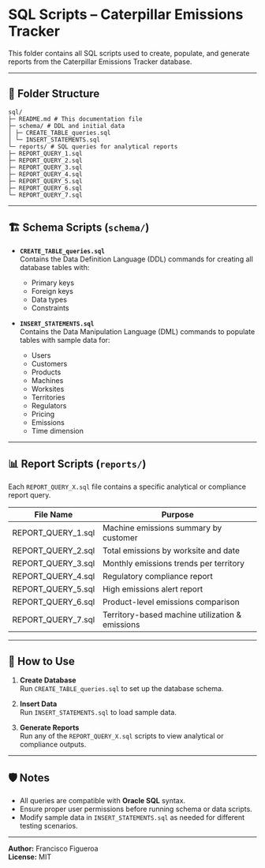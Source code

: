 # SQL Scripts – Caterpillar Emissions Tracker

This folder contains all SQL scripts used to create, populate, and generate reports from the Caterpillar Emissions Tracker database.

---

## 📂 Folder Structure

```text
sql/
├─ README.md # This documentation file
├─ schema/ # DDL and initial data
│ ├─ CREATE_TABLE_queries.sql
│ └─ INSERT_STATEMENTS.sql
└─ reports/ # SQL queries for analytical reports
├─ REPORT_QUERY_1.sql
├─ REPORT_QUERY_2.sql
├─ REPORT_QUERY_3.sql
├─ REPORT_QUERY_4.sql
├─ REPORT_QUERY_5.sql
├─ REPORT_QUERY_6.sql
└─ REPORT_QUERY_7.sql
```

---

## 🏗 Schema Scripts (`schema/`)

- **`CREATE_TABLE_queries.sql`**  
  Contains the Data Definition Language (DDL) commands for creating all database tables with:
  - Primary keys
  - Foreign keys
  - Data types
  - Constraints

- **`INSERT_STATEMENTS.sql`**  
  Contains the Data Manipulation Language (DML) commands to populate tables with sample data for:
  - Users
  - Customers
  - Products
  - Machines
  - Worksites
  - Territories
  - Regulators
  - Pricing
  - Emissions
  - Time dimension

---

## 📊 Report Scripts (`reports/`)

Each `REPORT_QUERY_X.sql` file contains a specific analytical or compliance report query.

| File Name           | Purpose |
|---------------------|---------|
| REPORT_QUERY_1.sql  | Machine emissions summary by customer |
| REPORT_QUERY_2.sql  | Total emissions by worksite and date |
| REPORT_QUERY_3.sql  | Monthly emissions trends per territory |
| REPORT_QUERY_4.sql  | Regulatory compliance report |
| REPORT_QUERY_5.sql  | High emissions alert report |
| REPORT_QUERY_6.sql  | Product-level emissions comparison |
| REPORT_QUERY_7.sql  | Territory-based machine utilization & emissions |

---

## 🚀 How to Use

1. **Create Database**  
   Run `CREATE_TABLE_queries.sql` to set up the database schema.

2. **Insert Data**  
   Run `INSERT_STATEMENTS.sql` to load sample data.

3. **Generate Reports**  
   Run any of the `REPORT_QUERY_X.sql` scripts to view analytical or compliance outputs.

---

## 🛡 Notes

- All queries are compatible with **Oracle SQL** syntax.
- Ensure proper user permissions before running schema or data scripts.
- Modify sample data in `INSERT_STATEMENTS.sql` as needed for different testing scenarios.

---

**Author:** Francisco Figueroa  
**License:** MIT  
